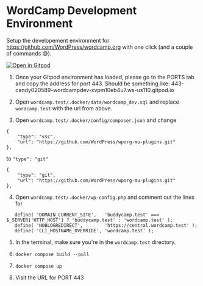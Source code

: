 # WordCamp Development Environment

Setup the developement environment for https://github.com/WordPress/wordcamp.org with one click (and a couple of commands 😅).

[![Open in Gitpod](https://gitpod.io/button/open-in-gitpod.svg)](https://gitpod.io/#https://github.com/candy02058912/wordcamp-dev-environment)

1. Once your Gitpod environment has loaded, please go to the PORTS tab and copy the address for port 443. Should be something like: 443-candy020589-wordcampdev-xvpm10eb4u7.ws-us110.gitpod.io

2. Open `wordcamp.test/.docker/data/wordcamp_dev.sql` and replace `wordcamp.test` with the url from above.

3. Open `wordcamp.test/.docker/config/composer.json` and change
```
{
    "type": "vsc",
    "url": "https://github.com/WordPress/wporg-mu-plugins.git"
},
```

to `"type": "git"`

```
{
    "type": "git",
    "url": "https://github.com/WordPress/wporg-mu-plugins.git"
},
```

4. Open `wordcamp.test/.docker/wp-config.php` and comment out the lines for
```
   define( 'DOMAIN_CURRENT_SITE',   'buddycamp.test' === $_SERVER['HTTP_HOST'] ? 'buddycamp.test' : 'wordcamp.test' );
   define( 'NOBLOGREDIRECT',        'https://central.wordcamp.test' );
   define( 'CLI_HOSTNAME_OVERRIDE', 'wordcamp.test' );
```

5. In the terminal, make sure you're in the `wordcamp.test` directory.

6. `docker compose build --pull`

7. `docker compose up`

8. Visit the URL for PORT 443
